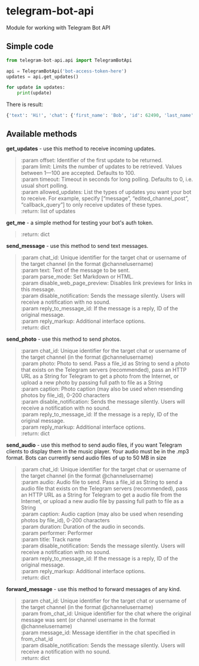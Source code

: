 # telegram-bot-api
Module for working with Telegram Bot API

## Simple code
```python
from telegram-bot-api.api import TelegramBotApi

api = TelegramBotApi('bot-access-token-here')
updates = api.get_updates()

for update in updates:
    print(update)
```

There is result:
```python
{'text': 'Hi!', 'chat': {'first_name': 'Bob', 'id': 62490, 'last_name': 'Smith', 'username': 'BobSmith', 'type': 'private'}, 'date': 1509095664, 'message_id': 7}
```

## Available methods

**get_updates** - use this method to receive incoming updates.
>:param offset: Identifier of the first update to be returned.<br />
:param limit: Limits the number of updates to be retrieved. Values between 1—100 are accepted. Defaults to 100.<br />
:param timeout: Timeout in seconds for long polling. Defaults to 0, i.e. usual short polling.<br />
:param allowed_updates: List the types of updates you want your bot to receive. For example, specify [“message”, “edited_channel_post”, “callback_query”] to only receive updates of these types.<br />
:return: list of updates

**get_me** - a simple method for testing your bot's auth token.
>:return: dict

**send_message** - use this method to send text messages.
>:param chat_id: Unique identifier for the target chat or username of the target channel (in the format @channelusername)<br />
:param text: Text of the message to be sent.<br />
:param parse_mode: Set Markdown or HTML.<br />
:param disable_web_page_preview: Disables link previews for links in this message.<br />
:param disable_notification: Sends the message silently. Users will receive a notification with no sound.<br />
:param reply_to_message_id: If the message is a reply, ID of the original message.<br />
:param reply_markup: Additional interface options.<br />
:return: dict<br />

**send_photo** - use this method to send photos.
>:param chat_id: Unique identifier for the target chat or username of the target channel (in the format @channelusername)<br />
:param photo: Photo to send. Pass a file_id as String to send a photo that exists on the Telegram servers (recommended), pass an HTTP URL as a String for Telegram to get a photo from the Internet, or upload a new photo by passing full path to file as a String<br />
:param caption: Photo caption (may also be used when resending photos by file_id), 0-200 characters<br />
:param disable_notification: Sends the message silently. Users will receive a notification with no sound.<br />
:param reply_to_message_id: If the message is a reply, ID of the original message.<br />
:param reply_markup: Additional interface options.<br />
:return: dict

**send_audio** - use this method to send audio files, if you want Telegram clients to display them in the music player. Your audio must be in the .mp3 format. Bots can currently send audio files of up to 50 MB in size
>:param chat_id: Unique identifier for the target chat or username of the target channel (in the format @channelusername)<br />
:param audio: Audio file to send. Pass a file_id as String to send a audio file that exists on the Telegram servers (recommended), pass an HTTP URL as a String for Telegram to get a audio file from the Internet, or upload a new audio file by passing full path to file as a String<br />
:param caption: Audio caption (may also be used when resending photos by file_id), 0-200 characters<br />
:param duration: Duration of the audio in seconds.<br />
:param performer: Performer<br />
:param title: Track name<br />
:param disable_notification: Sends the message silently. Users will receive a notification with no sound.<br />
:param reply_to_message_id: If the message is a reply, ID of the original message.<br />
:param reply_markup: Additional interface options.<br />
:return: dict 

**forward_message** - use this method to forward messages of any kind.
>:param chat_id: Unique identifier for the target chat or username of the target channel (in the format @channelusername)<br />
:param from_chat_id: Unique identifier for the chat where the original message was sent (or channel username in the format @channelusername)<br />
:param message_id: Message identifier in the chat specified in from_chat_id<br />
:param disable_notification: Sends the message silently. Users will receive a notification with no sound.<br />
:return: dict

